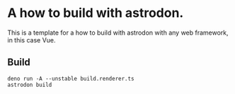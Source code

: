 # A how to build with astrodon.

This is a template for a how to build with astrodon with any web framework, in this case Vue.

## Build

```shell
deno run -A --unstable build.renderer.ts
astrodon build
```
